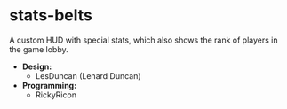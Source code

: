# stats-belts
A custom HUD with special stats, which also shows the rank of players in the game lobby.
* **Design:**
  * LesDuncan (Lenard Duncan)
* **Programming:**
  * RickyRicon
